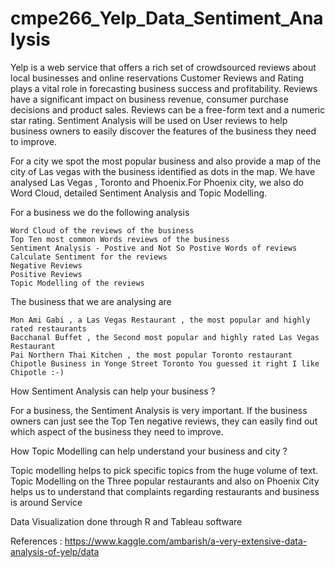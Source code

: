 # cmpe266_Yelp_Data_Sentiment_Analysis
Yelp is a web service that offers a rich set of crowdsourced reviews about local businesses and online reservations Customer Reviews and Rating plays a vital role in forecasting business success and profitability. Reviews have a significant impact on business revenue, consumer purchase decisions and product sales. Reviews can be a free-form text and a numeric star rating. Sentiment Analysis will be used on User reviews to help  business owners to easily discover the features of the business they need to improve.

For a city we spot the most popular business and also provide a map of the city of Las vegas with the business identified as dots in the map. We have analysed Las Vegas , Toronto and Phoenix.For Phoenix city, we also do Word Cloud, detailed Sentiment Analysis and Topic Modelling.

For a business we do the following analysis

    Word Cloud of the reviews of the business
    Top Ten most common Words reviews of the business
    Sentiment Analysis - Postive and Not So Postive Words of reviews
    Calculate Sentiment for the reviews
    Negative Reviews
    Positive Reviews
    Topic Modelling of the reviews

The business that we are analysing are

    Mon Ami Gabi , a Las Vegas Restaurant , the most popular and highly rated restaurants
    Bacchanal Buffet , the Second most popular and highly rated Las Vegas Restaurant
    Pai Northern Thai Kitchen , the most popular Toronto restaurant
    Chipotle Business in Yonge Street Toronto You guessed it right I like Chipotle :-)

How Sentiment Analysis can help your business ?

For a business, the Sentiment Analysis is very important. If the business owners can just see the Top Ten negative reviews, they can easily find out which aspect of the business they need to improve.

How Topic Modelling can help understand your business and city ?

Topic modelling helps to pick specific topics from the huge volume of text. Topic Modelling on the Three popular restaurants and also on Phoenix City helps us to understand that complaints regarding restaurants and business is around Service

Data Visualization done through R and Tableau software

References : https://www.kaggle.com/ambarish/a-very-extensive-data-analysis-of-yelp/data
